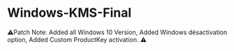# Windows-KMS-Final
⚠️Patch Note: Added all Windows 10 Version, Added Windows désactivation option, Added Custom ProductKey activation. ⚠️
